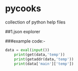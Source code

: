 # pycooks

collection of python help files

##1.json explorer

###example code:-

```python
data = eval(input())
    print(get(data,'temp'))
    print(getaddr(data,'temp'))
    print(data['main']['temp'])
```
